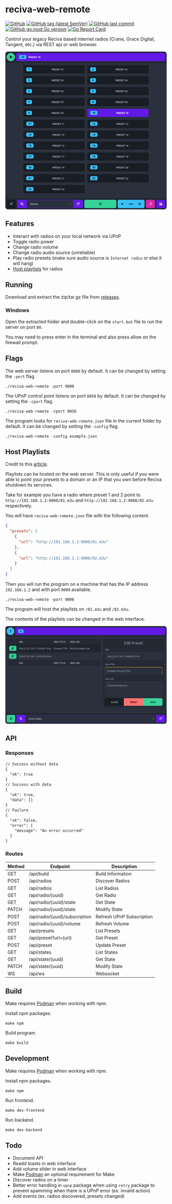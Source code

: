 # reciva-web-remote

[![GitHub](https://img.shields.io/github/license/itsnotgoodname/reciva-web-remote)](./LICENSE)
[![GitHub tag (latest SemVer)](https://img.shields.io/github/v/tag/itsnotgoodname/reciva-web-remote)](https://github.com/ItsNotGoodName/reciva-web-remote/tags)
[![GitHub last commit](https://img.shields.io/github/last-commit/itsnotgoodname/reciva-web-remote)](https://github.com/ItsNotGoodName/reciva-web-remote)
[![GitHub go.mod Go version](https://img.shields.io/github/go-mod/go-version/itsnotgoodname/reciva-web-remote)](./go.mod)
[![Go Report Card](https://goreportcard.com/badge/github.com/ItsNotGoodName/reciva-web-remote)](https://goreportcard.com/report/github.com/ItsNotGoodName/reciva-web-remote)

Control your legacy Reciva based internet radios (Crane, Grace Digital, Tangent, etc.) via REST api or web browser.

![Desktop Demo](/assets/desktop-demo.png)

## Features

- Interact with radios on your local network via UPnP
- Toggle radio power
- Change radio volume
- Change radio audio source (unreliable)
- Play radio presets (make sure audio source is `Internet radio` or else it will hang)
- [Host playlists](###host-playlists) for radios

## Running

Download and extract the zip/tar.gz file from [releases](https://github.com/ItsNotGoodName/reciva-web-remote/releases).

### Windows

Open the extracted folder and double-click on the `start.bat` file to run the server on port `80`.

You may need to press enter in the terminal and also press allow on the firewall prompt.

## Flags

The web server listens on port `8080` by default. It can be changed by setting the `-port` flag.

```
./reciva-web-remote -port 9000
```

The UPnP control point listens on port `8058` by default. It can be changed by setting the `-cport` flag.

```
./reciva-web-remote -cport 9058
```

The program looks for `reciva-web-remote.json` file in the current folder by default. It can be changed by setting the `-config` flag.

```
./reciva-web-remote -config example.json
```

## Host Playlists

Credit to this [article](https://swling.com/blog/2021/03/how-to-give-your-reciva-wifi-radio-a-second-life-before-the-service-closes-on-april-30-2021/).

Playlists can be hosted on the web server.
This is only useful if you were able to point your presets to a domain or an IP that you own before Reciva shutdown its services.

Take for example you have a radio where preset 1 and 2 point to `http://192.168.1.2:9000/01.m3u` and `http://192.168.1.2:9000/02.m3u` respectively.

You will have `reciva-web-remote.json` file with the following content.

```json
{
  "presets": [
    {
      "url": "http://192.168.1.2:9000/01.m3u"
    },
    {
      "url": "http://192.168.1.2:9000/02.m3u"
    }
  ]
}
```

Then you will run the program on a machine that has the IP address `192.168.1.2` and with port `9000` available.

```
./reciva-web-remote -port 9000
```

The program will host the playlists on `/01.m3u` and `/02.m3u`.

The contents of the playlists can be changed in the web interface.

![Edit Demo](/assets/desktop-edit-demo.png)

## API

### Responses

```jsonc
// Success without data
{
  "ok": true
}
// Success with data
{
  "ok": true,
  "data": []
}
// Failure
{
  "ok": false,
  "error": {
    "message": "An error occurred"
  }
}
```

### Routes

| Method | Endpoint                       | Description               |
| ------ | ------------------------------ | ------------------------- |
| GET    | /api/build                     | Build Information         |
| POST   | /api/radios                    | Discover Radios           |
| GET    | /api/radios                    | List Radios               |
| GET    | /api/radio/{uuid}              | Get Radio                 |
| GET    | /api/radio/{uuid}/state        | Get State                 |
| PATCH  | /api/radio/{uuid}/state        | Modify State              |
| POST   | /api/radio/{uuid}/subscription | Refresh UPnP Subscription |
| POST   | /api/radio/{uuid}/volume       | Refresh Volume            |
| GET    | /api/presets                   | List Presets              |
| GET    | /api/preset?url={url}          | Get Preset                |
| POST   | /api/preset                    | Update Preset             |
| GET    | /api/states                    | List States               |
| GET    | /api/state/{uuid}              | Get State                 |
| PATCH  | /api/state/{uuid}              | Modify State              |
| WS     | /api/ws                        | Websocket                 |

## Build

Make requires [Podman](https://podman.io/) when working with npm.

Install npm packages.

```
make npm
```

Build program.

```
make build
```

## Development

Make requires [Podman](https://podman.io/) when working with npm.

Install npm packages.

```
make npm
```

Run frontend.

```
make dev-frontend
```

Run backend.

```
make dev-backend
```

## Todo

- Document API
- Readd toasts in web interface
- Add volume slider in web interface
- Make [Podman](https://podman.io/) an optional requirement for Make
- Discover radios on a timer
- Better error handling in `upnp` package when using `retry` package to prevent spamming when there is a UPnP error (ex. invalid action)
- Add events (ex. radios discovered, presets changed)
